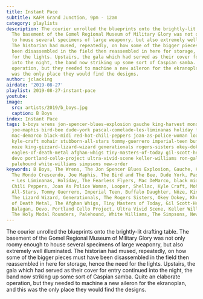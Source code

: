 ```yaml
---
title: Instant Pace
subtitle: KAFM Grand Junction, 9pm - 12am
category: playlists
description: The courier unrolled the blueprints onto the brightly-lit drafting table.
  The basement of the Gomel Regional Museum of Military Glory was not only roomy enough
  to house several specimens of large weaponry, but also extremely well illuminated.
  The historian had mused, repeatedly, on how some of the bigger pieces must have
  been disassembled in the field then reassembled in here for storage, hence the need
  for the lights. Upstairs, the gala which had served as their cover for entry continued
  into the night, the band now striking up some sort of Caspian samba. Quite an elaborate
  operation, but they needed to machine a new aileron for the ekranoplan, and this
  was the only place they would find the designs.
author: jclacking
airdate: '2019-08-27'
playlist: 2019-08-27-instant-pace
youtube: 
image:
  src: artists/2019/b_boys.jpg
  caption: B Boys
index: Instant Pace
tags: b-boys wrens jon-spencer-blues-explosion gauche king-harvest mondo-crescendo
  joe-maphis bird-bee dude-york pascal-comelade-les-liminanas holiday fearless-flyers
  mac-demarco black-midi red-hot-chili-peppers joan-as-police-woman looper shellac
  kyle-craft mohair stubborn-all-stars tommy-guerrero imperial-teen buffalo-daughter
  noze king-gizzard-lizard-wizard generationals rogers-sisters okey-dokey khruangbin
  eagles-of-death-metal afghan-whigs tiny-masters-of-today gil-scott-heron boogie-balagan
  devo portland-cello-project ultra-vivid-scene keller-williams ron-gallo holy-modal-rounders
  palehound white-williams simpsons new-order
keywords: B Boys, The Wrens, The Jon Spencer Blues Explosion, Gauche, King Harvest,
  The Mondo Crescendo, Joe Maphis, The Bird and The Bee, Dude York, Pascal Comelade
  + Les Liminanas, Holiday, The Fearless Flyers, Mac DeMarco, black midi, Red Hot
  Chili Peppers, Joan As Police Woman, Looper, Shellac, Kyle Craft, Mohair, Stubborn
  All-Stars, Tommy Guerrero, Imperial Teen, Buffalo Daughter, Nôze, King Gizzard And
  The Lizard Wizard, Generationals, The Rogers Sisters, Okey Dokey, Khruangbin, Eagles
  of Death Metal, The Afghan Whigs, Tiny Masters of Today, Gil Scott-Heron, Boogie
  Balagan, Devo, Portland Cello Project, Ultra Vivid Scene, Keller Williams, Ron Gallo,
  The Holy Modal Rounders, Palehound, White Williams, The Simpsons, New Order
---
```

The courier unrolled the blueprints onto the brightly-lit drafting table. The basement of the Gomel Regional Museum of Military Glory was not only roomy enough to house several specimens of large weaponry, but also extremely well illuminated. The historian had mused, repeatedly, on how some of the bigger pieces must have been disassembled in the field then reassembled in here for storage, hence the need for the lights. Upstairs, the gala which had served as their cover for entry continued into the night, the band now striking up some sort of Caspian samba. Quite an elaborate operation, but they needed to machine a new aileron for the ekranoplan, and this was the only place they would find the designs.
